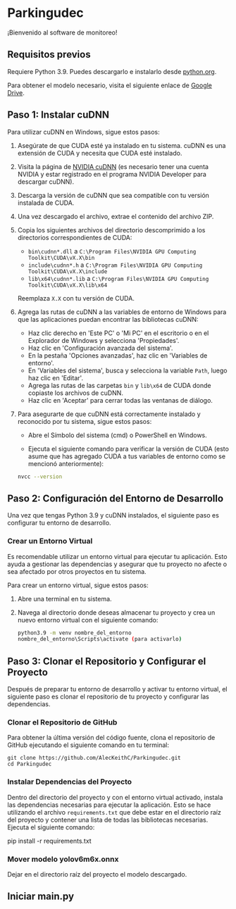 # Parkingudec

¡Bienvenido al software de monitoreo!

## Requisitos previos

Requiere Python 3.9. Puedes descargarlo e instalarlo desde [python.org](https://www.python.org/downloads/).

Para obtener el modelo necesario, visita el siguiente enlace de [Google Drive](https://drive.google.com/file/d/1Vqsstft0tRYBltPqTwtcO97WC8dZtQzC/view?usp=sharing).

## Paso 1: Instalar cuDNN

Para utilizar cuDNN en Windows, sigue estos pasos:

1. Asegúrate de que CUDA esté ya instalado en tu sistema. cuDNN es una extensión de CUDA y necesita que CUDA esté instalado.

2. Visita la página de [NVIDIA cuDNN](https://developer.nvidia.com/cudnn) (es necesario tener una cuenta NVIDIA y estar registrado en el programa NVIDIA Developer para descargar cuDNN).

3. Descarga la versión de cuDNN que sea compatible con tu versión instalada de CUDA.

4. Una vez descargado el archivo, extrae el contenido del archivo ZIP.

5. Copia los siguientes archivos del directorio descomprimido a los directorios correspondientes de CUDA:

   - `bin\cudnn*.dll` a `C:\Program Files\NVIDIA GPU Computing Toolkit\CUDA\vX.X\bin`
   - `include\cudnn*.h` a `C:\Program Files\NVIDIA GPU Computing Toolkit\CUDA\vX.X\include`
   - `lib\x64\cudnn*.lib` a `C:\Program Files\NVIDIA GPU Computing Toolkit\CUDA\vX.X\lib\x64`

   Reemplaza `X.X` con tu versión de CUDA.

6. Agrega las rutas de cuDNN a las variables de entorno de Windows para que las aplicaciones puedan encontrar las bibliotecas cuDNN:

   - Haz clic derecho en 'Este PC' o 'Mi PC' en el escritorio o en el Explorador de Windows y selecciona 'Propiedades'.
   - Haz clic en 'Configuración avanzada del sistema'.
   - En la pestaña 'Opciones avanzadas', haz clic en 'Variables de entorno'.
   - En 'Variables del sistema', busca y selecciona la variable `Path`, luego haz clic en 'Editar'.
   - Agrega las rutas de las carpetas `bin` y `lib\x64` de CUDA donde copiaste los archivos de cuDNN.
   - Haz clic en 'Aceptar' para cerrar todas las ventanas de diálogo.
     
7. Para asegurarte de que cuDNN está correctamente instalado y reconocido por tu sistema, sigue estos pasos:

	- Abre el Símbolo del sistema (cmd) o PowerShell en Windows.

	- Ejecuta el siguiente comando para verificar la versión de CUDA (esto asume que has agregado CUDA a tus variables de entorno como se mencionó anteriormente):

   ```bash
   nvcc --version

## Paso 2: Configuración del Entorno de Desarrollo

Una vez que tengas Python 3.9 y cuDNN instalados, el siguiente paso es configurar tu entorno de desarrollo.

### Crear un Entorno Virtual

Es recomendable utilizar un entorno virtual para ejecutar tu aplicación. Esto ayuda a gestionar las dependencias y asegurar que tu proyecto no afecte o sea afectado por otros proyectos en tu sistema.

Para crear un entorno virtual, sigue estos pasos:

1. Abre una terminal en tu sistema.

2. Navega al directorio donde deseas almacenar tu proyecto y crea un nuevo entorno virtual con el siguiente comando:

   ```bash
   python3.9 -m venv nombre_del_entorno
   nombre_del_entorno\Scripts\activate (para activarlo)

## Paso 3: Clonar el Repositorio y Configurar el Proyecto

Después de preparar tu entorno de desarrollo y activar tu entorno virtual, el siguiente paso es clonar el repositorio de tu proyecto y configurar las dependencias.

### Clonar el Repositorio de GitHub

Para obtener la última versión del código fuente, clona el repositorio de GitHub ejecutando el siguiente comando en tu terminal:


	git clone https://github.com/AlecKeithC/Parkingudec.git
	cd Parkingudec
 
 ### Instalar Dependencias del Proyecto

Dentro del directorio del proyecto y con el entorno virtual activado, instala las dependencias necesarias para ejecutar la aplicación. Esto se hace utilizando el archivo `requirements.txt` que debe estar en el directorio raíz del proyecto y contener una lista de todas las bibliotecas necesarias. Ejecuta el siguiente comando:

pip install -r requirements.txt

 ### Mover modelo yolov6m6x.onnx

 Dejar en el directorio raíz del proyecto el modelo descargado.

## Iniciar main.py
